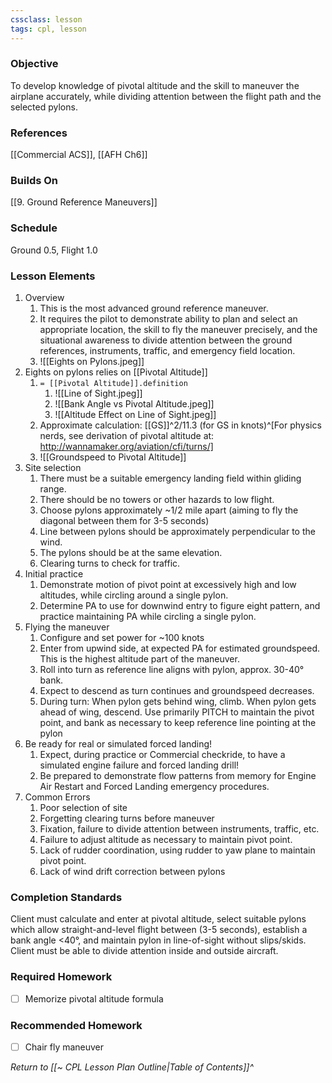 ```yaml
---
cssclass: lesson
tags: cpl, lesson
---
```

### Objective
To develop knowledge of pivotal altitude and the skill to maneuver the airplane accurately, while dividing attention between the flight path and the selected pylons.

### References
[[Commercial ACS]], [[AFH Ch6]]

### Builds On
[[9. Ground Reference Maneuvers]]

### Schedule
Ground 0.5, Flight 1.0

### Lesson Elements 
1. Overview
	1. This is the most advanced ground reference maneuver.
	2. It requires the pilot to demonstrate ability to plan and select an appropriate location, the skill to fly the maneuver precisely, and the situational awareness to divide attention between the ground references, instruments, traffic, and emergency field location.
	3. ![[Eights on Pylons.jpeg]]
2. Eights on pylons relies on [[Pivotal Altitude]]
	1. `= [[Pivotal Altitude]].definition`
		1. ![[Line of Sight.jpeg]]
		2. ![[Bank Angle vs Pivotal Altitude.jpeg]]
		3. ![[Altitude Effect on Line of Sight.jpeg]]
	2. Approximate calculation: [[GS]]^2/11.3 (for GS in knots)^[For physics nerds, see derivation of pivotal altitude at: http://wannamaker.org/aviation/cfi/turns/]
	3. ![[Groundspeed to Pivotal Altitude]]
5. Site selection
	1. There must be a suitable emergency landing field within gliding range.
	2. There should be no towers or other hazards to low flight.
	3. Choose pylons approximately ~1/2 mile apart (aiming to fly the diagonal between them for 3-5 seconds)
	4. Line between pylons should be approximately perpendicular to the wind.
	5. The pylons should be at the same elevation.
	6. Clearing turns to check for traffic.
6. Initial practice
	1. Demonstrate motion of pivot point at excessively high and low altitudes, while circling around a single pylon.
	2. Determine PA to use for downwind entry to figure eight pattern, and practice maintaining PA while circling a single pylon.
7. Flying the maneuver
	1. Configure and set power for ~100 knots
	2. Enter from upwind side, at expected PA for estimated groundspeed. This is the highest altitude part of the maneuver.
	3. Roll into turn as reference line aligns with pylon, approx. 30-40° bank.
	4. Expect to descend as turn continues and groundspeed decreases.
	5. During turn: When pylon gets behind wing, climb. When pylon gets ahead of wing, descend. Use primarily PITCH to maintain the pivot point, and bank as necessary to keep reference line pointing at the pylon
8. Be ready for real or simulated forced landing!
	1. Expect, during practice or Commercial checkride, to have a simulated engine failure and forced landing drill!
	2. Be prepared to demonstrate flow patterns from memory for Engine Air Restart and Forced Landing emergency procedures.
9. Common Errors
	1. Poor selection of site
	2. Forgetting clearing turns before maneuver
	3. Fixation, failure to divide attention between instruments, traffic, etc.
	4. Failure to adjust altitude as necessary to maintain pivot point.
	5. Lack of rudder coordination, using rudder to yaw plane to maintain pivot point.
	6. Lack of wind drift correction between pylons

### Completion Standards
Client must calculate and enter at pivotal altitude, select suitable pylons which allow straight-and-level flight between (3-5 seconds), establish a bank angle <40°, and maintain pylon in line-of-sight without slips/skids. Client must be able to divide attention inside and outside aircraft.

### Required Homework
 
- [ ] Memorize pivotal altitude formula

### Recommended Homework 
- [ ] Chair fly maneuver

*Return to [[~ CPL Lesson Plan Outline|Table of Contents]]^*